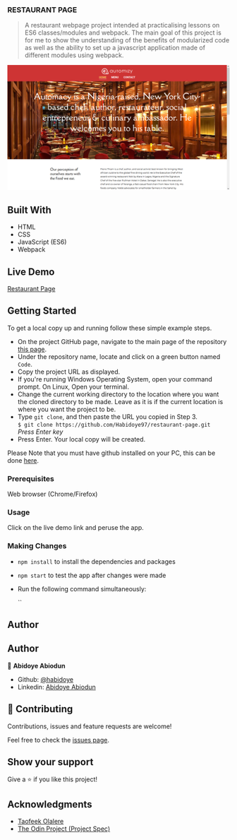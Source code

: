 ### RESTAURANT PAGE
> A restaurant webpage project intended at practicalising lessons on ES6 classes/modules and webpack. The main goal of this project is for me to show the understanding of the benefits of modularized code as well as the ability to set up a javascript application made of different modules using webpack.

<img src="src\page.png">

## Built With

- HTML
- CSS
- JavaScript (ES6)
- Webpack

## Live Demo
<a href="https://raw.githack.com/Habidoye97/restaurant-page/development/dist/index.html" target="_blank">Restaurant Page</a>

## Getting Started

To get a local copy up and running follow these simple example steps.

- On the project GitHub page, navigate to the main page of the repository [this page](https://github.com/Habidoye97/restaurant-page.git).
- Under the repository name, locate and click on a green button named `Code`.
- Copy the project URL as displayed.
- If you're running Windows Operating System, open your command prompt. On Linux, Open your terminal.
- Change the current working directory to the location where you want the cloned directory to be made. Leave as it is if the current location is where you want the project to be.
- Type `git clone`, and then paste the URL you copied in Step 3.<br>
  `$ git clone https://github.com/Habidoye97/restaurant-page.git ` <em>Press Enter key</em><br>
- Press Enter. Your local copy will be created.

Please Note that you must have github installed on your PC, this can be done [here](https://gist.github.com/derhuerst/1b15ff4652a867391f03).

### Prerequisites

Web browser (Chrome/Firefox)

### Usage

Click on the live demo link and peruse the app.

### Making Changes

- `npm install` to install the dependencies and packages
- `npm start` to test the app after changes were made

- Run the following command simultaneously:

  ``

## Author

## Author

👤 **Abidoye Abiodun**

- Github: [@habidoye](https://github.com/Habidoye97)
- Linkedin: [Abidoye Abiodun](https://www.linkedin.com/in/abidoye-abiodun-peter-59b30a143/)

## 🤝 Contributing

Contributions, issues and feature requests are welcome!

Feel free to check the [issues page](https://github.com/Habidoye97/restaurant-page/issues).

## Show your support

Give a ⭐️ if you like this project!

## Acknowledgments

- [Taofeek Olalere](https://github.com/teekaytech)
- [The Odin Project (Project Spec)](https://www.theodinproject.com/courses/javascript/lessons/restaurant-page)
